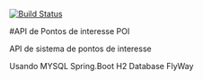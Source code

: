 [![Build Status](https://travis-ci.org/HwoarangBrz/xy-inc.svg?branch=master)](https://travis-ci.org/HwoarangBrz/xy-inc)

#API de  Pontos de interesse POI

API de sistema de pontos de interesse


Usando
	MYSQL
	Spring.Boot
	H2 Database
	FlyWay
	